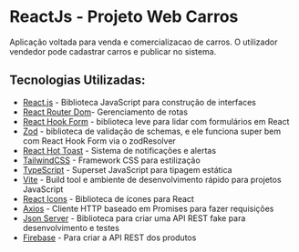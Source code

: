 #  ReactJs - Projeto Web Carros

Aplicação voltada para venda e comercializacao de carros. O utilizador vendedor pode cadastrar carros e publicar no sistema.



## Tecnologias Utilizadas:

- [React.js](https://reactjs.org/) - Biblioteca JavaScript para construção de interfaces
- [React Router Dom](https://reactrouter.com/)- Gerenciamento de rotas
- [React Hook Form](https://react-hook-form.com/) -  biblioteca leve para lidar com formulários em React
- [Zod](https://github.com/colinhacks/zod?tab=readme-ov-file#primitives) - biblioteca de validação de schemas, e ele funciona super bem com React Hook Form via o zodResolver
- [React Hot Toast](https://react-hot-toast.com/) - Sistema de notificações e alertas
- [TailwindCSS](https://tailwindcss.com/) - Framework CSS para estilização
- [TypeScript](https://www.typescriptlang.org/) - Superset JavaScript para tipagem estática
- [Vite](https://vitejs.dev/) - Build tool e ambiente de desenvolvimento rápido para projetos JavaScript
- [React Icons](https://react-icons.github.io/react-icons/) - Biblioteca de ícones para React
- [Axios](https://axios-http.com/docs/intro) - Cliente HTTP baseado em Promises para fazer requisições
- [Json Server](https://github.com/typicode/json-server) - Biblioteca para criar uma API REST fake para desenvolvimento e testes
- [Firebase](https://firebase.google.com/) - Para criar a API REST dos produtos